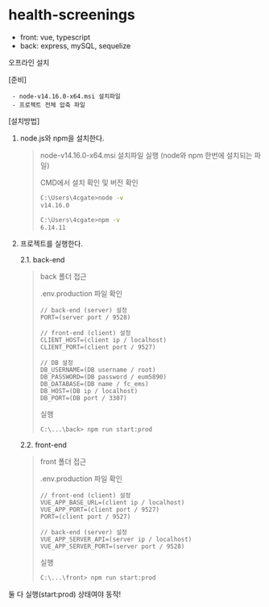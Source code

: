 # health-screenings

- front: vue, typescript
- back: express, mySQL, sequelize

오프라인 설치

[준비]

     - node-v14.16.0-x64.msi 설치파일
     - 프로젝트 전체 압축 파일

[설치방법]

1. node.js와 npm을 설치한다.

   > node-v14.16.0-x64.msi 설치파일 실행 (node와 npm 한번에 설치되는 파일)
   >
   > CMD에서 설치 확인 및 버전 확인
   >
   > ```bash
   > C:\Users\4cgate>node -v
   > v14.16.0
   > ```
   >
   > ```bash
   > C:\Users\4cgate>npm -v
   > 6.14.11
   > ```

2. 프로젝트를 실행한다.

   2.1. back-end

   > back 폴더 접근
   >
   > .env.production 파일 확인
   >
   > ```
   > // back-end (server) 설정
   > PORT=(server port / 9528)
   >
   > // front-end (client) 설정
   > CLIENT_HOST=(client ip / localhost)
   > CLIENT_PORT=(client port / 9527)
   >
   > // DB 설정
   > DB_USERNAME=(DB username / root)
   > DB_PASSWORD=(DB password / eum5890)
   > DB_DATABASE=(DB name / fc_ems)
   > DB_HOST=(DB ip / localhost)
   > DB_PORT=(DB port / 3307)
   > ```
   >
   > 실행
   >
   > ```bash
   > C:\...\back> npm run start:prod
   > ```

   2.2. front-end

   > front 폴더 접근
   >
   > .env.production 파일 확인
   >
   > ```
   > // front-end (client) 설정
   > VUE_APP_BASE_URL=(client ip / localhost)
   > VUE_APP_PORT=(client port / 9527)
   > PORT=(client port / 9527)
   >
   > // back-end (server) 설정
   > VUE_APP_SERVER_API=(server ip / localhost)
   > VUE_APP_SERVER_PORT=(server port / 9528)
   > ```
   >
   > 실행
   >
   > ```bash
   > C:\...\front> npm run start:prod
   > ```

둘 다 실행(start:prod) 상태여야 동작!
